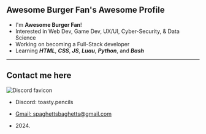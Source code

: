## Awesome Burger Fan's Awesome Profile

- I'm **Awesome Burger Fan**!
- Interested in Web Dev, Game Dev, UX/UI, Cyber-Security, & Data Science
- Working on becoming a Full-Stack developer
- Learning **_HTML_**, **_CSS_**, **_JS_**, **_Luau_**, **_Python_**, and **_Bash_**

---

## Contact me here

![Discord favicon](https://upload.wikimedia.org/wikipedia/fr/thumb/4/4f/Discord_Logo_sans_texte.svg/71px-Discord_Logo_sans_texte.svg.png?20210527094128)

- Discord: toasty.pencils
  
- [Gmail: spaghettsbaghetts@gmail.com](mailto:spaghettsbaghetts@gmail.com)

- 2024\.
<!---
Awesome-Burger-Fan/Awesome-Burger-Fan is a ✨ special ✨ repository because its `README.md` (this file) appears on your GitHub profile.
You can click the Preview link to take a look at your changes.
--->
